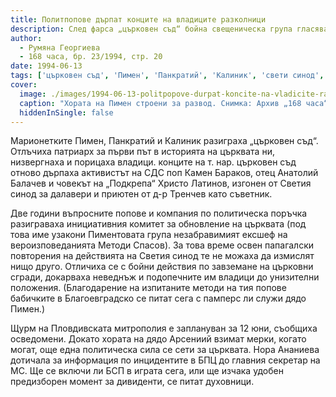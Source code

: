 ```yaml
---
title: Политпопове дърпат конците на владиците разколници
description: След фарса „църковен съд“ бойна свещеническа група гласява завземане на Пловдивската митрополия
author: 
  - Румяна Георгиева
  - 168 часа, бр. 23/1994, стр. 20
date: 1994-06-13
tags: ['църковен съд', 'Пимен', 'Панкратий', 'Калиник', 'свети синод', 'пловдивска митрополия']
cover:
  image: ./images/1994-06-13-politpopove-durpat-koncite-na-vladicite-razkolnici/cover.webp
  caption: "Хората на Пимен строени за развод. Снимка: Архив „168 часа“"
  hiddenInSingle: false
---
```


Марионетките Пимен, Панкратий и Калиник разиграха „църковен съд“. Отлъчиха патриарх за първи път в историята на църквата ни, низвергнаха и порицаха владици. конците на т. нар. църковен съд отново дърпаха активистът на СДС поп Камен Бараков, отец Анатолий Балачев и човекът на „Подкрепа“ Христо Латинов, изгонен от Светия синод за далавери и приютен от д-р Тренчев като съветник.

Две години въпросните попове и компания по политическа поръчка разиграваха инициативния комитет за обновление на църквата (под това име узакони Пиментовата група незабравимият ексшеф на вероизповеданията Методи Спасов). За това време освен папагалски повторения на действията на Светия синод те не можаха да измислят нищо друго. Отличиха се с бойни действия по завземане на църковни сгради, докарваха неведнъж и подопечните им владици до унизителни положения. (Благодарение на изпитаните методи на тия попове бабичките в Благоевградско се питат сега с памперс ли служи дядо Пимен.)

Щурм на Пловдивската митрополия е заплануван за 12 юни, съобщиха осведомени. Докато хората на дядо Арсениий взимат мерки, когато могат, още една политическа сила се сети за църквата. Нора Ананиева дотичала за информация по инцидентите в БПЦ до главния секретар на МС. Ще се включи ли БСП в играта сега, или ще изчака удобен предизборен момент за дивиденти, се питат духовници.
